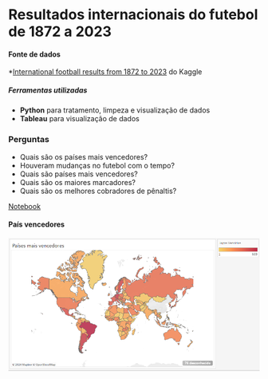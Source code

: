 # Resultados internacionais do futebol de 1872 a 2023

#### Fonte de dados
*[International football results from 1872 to 2023](https://www.kaggle.com/datasets/martj42/international-football-results-from-1872-to-2017) do Kaggle

##### Ferramentas utilizadas
* **Python** para tratamento, limpeza e visualização de dados
* **Tableau** para visualização de dados

### Perguntas
* Quais são os países mais vencedores?
* Houveram mudanças no futebol com o tempo?
* Quais são países mais vencedores?
* Quais são os maiores marcadores?
* Quais são os melhores cobradores de pênaltis?



[Notebook](futebol.ipynb)

#### País vencedores
![Países](img/paises_vencedores.png "Países")   


